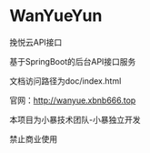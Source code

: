 # WanYueYun
挽悦云API接口

基于SpringBoot的后台API接口服务

文档访问路径为doc/index.html

官网：http://wanyue.xbnb666.top

本项目为小暴技术团队-小暴独立开发

禁止商业使用
